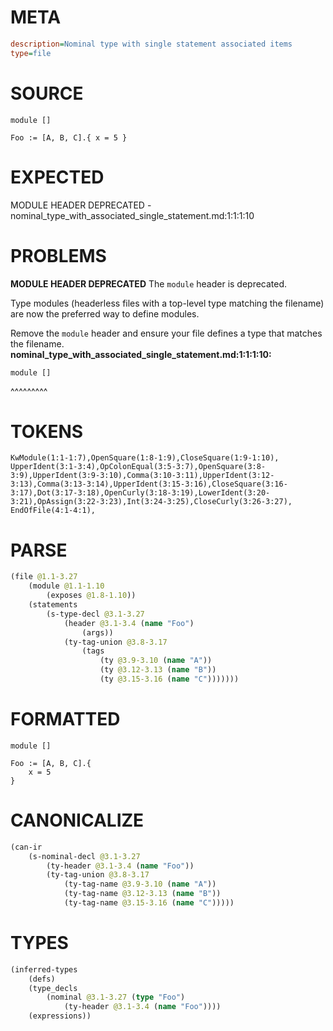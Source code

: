 # META
~~~ini
description=Nominal type with single statement associated items
type=file
~~~
# SOURCE
~~~roc
module []

Foo := [A, B, C].{ x = 5 }
~~~
# EXPECTED
MODULE HEADER DEPRECATED - nominal_type_with_associated_single_statement.md:1:1:1:10
# PROBLEMS
**MODULE HEADER DEPRECATED**
The `module` header is deprecated.

Type modules (headerless files with a top-level type matching the filename) are now the preferred way to define modules.

Remove the `module` header and ensure your file defines a type that matches the filename.
**nominal_type_with_associated_single_statement.md:1:1:1:10:**
```roc
module []
```
^^^^^^^^^


# TOKENS
~~~zig
KwModule(1:1-1:7),OpenSquare(1:8-1:9),CloseSquare(1:9-1:10),
UpperIdent(3:1-3:4),OpColonEqual(3:5-3:7),OpenSquare(3:8-3:9),UpperIdent(3:9-3:10),Comma(3:10-3:11),UpperIdent(3:12-3:13),Comma(3:13-3:14),UpperIdent(3:15-3:16),CloseSquare(3:16-3:17),Dot(3:17-3:18),OpenCurly(3:18-3:19),LowerIdent(3:20-3:21),OpAssign(3:22-3:23),Int(3:24-3:25),CloseCurly(3:26-3:27),
EndOfFile(4:1-4:1),
~~~
# PARSE
~~~clojure
(file @1.1-3.27
	(module @1.1-1.10
		(exposes @1.8-1.10))
	(statements
		(s-type-decl @3.1-3.27
			(header @3.1-3.4 (name "Foo")
				(args))
			(ty-tag-union @3.8-3.17
				(tags
					(ty @3.9-3.10 (name "A"))
					(ty @3.12-3.13 (name "B"))
					(ty @3.15-3.16 (name "C")))))))
~~~
# FORMATTED
~~~roc
module []

Foo := [A, B, C].{
	x = 5
}
~~~
# CANONICALIZE
~~~clojure
(can-ir
	(s-nominal-decl @3.1-3.27
		(ty-header @3.1-3.4 (name "Foo"))
		(ty-tag-union @3.8-3.17
			(ty-tag-name @3.9-3.10 (name "A"))
			(ty-tag-name @3.12-3.13 (name "B"))
			(ty-tag-name @3.15-3.16 (name "C")))))
~~~
# TYPES
~~~clojure
(inferred-types
	(defs)
	(type_decls
		(nominal @3.1-3.27 (type "Foo")
			(ty-header @3.1-3.4 (name "Foo"))))
	(expressions))
~~~

